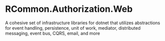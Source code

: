 # RCommon.Authorization.Web

A cohesive set of infrastructure libraries for dotnet that utilizes abstractions for event handling, persistence, unit of work, mediator, distributed messaging, event bus, CQRS, email, and more 
